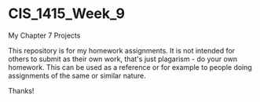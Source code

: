 # CIS_1415_Week_9
My Chapter 7 Projects

This repository is for my homework assignments.
It is not intended for others to submit as their own work, that's just plagarism - do your own homework.
This can be used as a reference or for example to people doing assignments of the same or similar nature.

Thanks!
